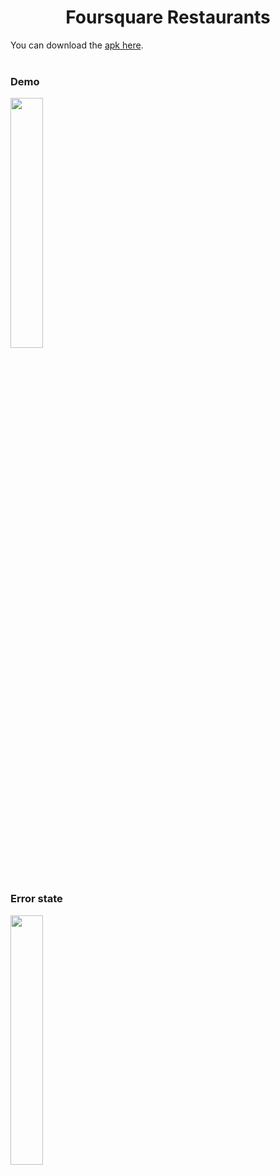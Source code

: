 <h1 align="center">Foursquare Restaurants</h1>

You can download the [apk here](https://github.com/faycal-test/FoursqaureRestaurant/FoursquareRestaurant.apk). <br><br>

### Demo
<img align="center" src="gifs/demo.gif" width="32%"/>

### Error state
<img align="center" src="gifs/demo.gif" width="32%"/>

